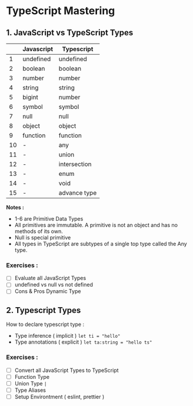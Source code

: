 # TypeScript Mastering

## 1. JavaScript vs TypeScript Types

|     | Javascript | Typescript   |
| --- | ---------- | ------------ |
| 1   | undefined  | undefined    |
| 2   | boolean    | boolean      |
| 3   | number     | number       |
| 4   | string     | string       |
| 5   | bigint     | number       |
| 6   | symbol     | symbol       |
| 7   | null       | null         |
| 8   | object     | object       |
| 9   | function   | function     |
| 10  | -          | any          |
| 11  | -          | union        |
| 12  | -          | intersection |
| 13  | -          | enum         |
| 14  | -          | void         |
| 15  | -          | advance type |

**Notes :**

-   1-6 are Primitive Data Types
-   All primitives are immutable. A primitive is not an object and has no methods of its own.
-   Null is special primitive
-   All types in TypeScript are subtypes of a single top type called the Any type.

### Exercises :

-   [ ] Evaluate all JavaScript Types
-   [ ] undefined vs null vs not defined
-   [ ] Cons & Pros Dynamic Type

## 2. Typescript Types

How to declare typescript type :

-   Type inference ( implicit ) `let ti = "hello"`
-   Type annotations ( explicit ) `let ta:string = "hello ts"`

### Exercises :

-   [ ] Convert all JavaScript Types to TypeScript
-   [ ] Function Type
-   [ ] Union Type `|`
-   [ ] Type Aliases
-   [ ] Setup Environtment ( eslint, prettier )
